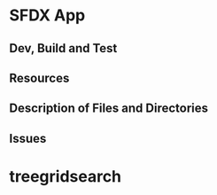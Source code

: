 # SFDX  App

## Dev, Build and Test


## Resources


## Description of Files and Directories


## Issues


# treegridsearch
